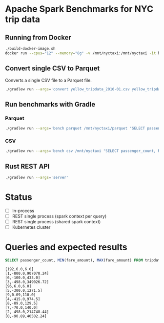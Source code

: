 # Apache Spark Benchmarks for NYC trip data

## Running from Docker

```bash
./build-docker-image.sh
docker run --cpus="12" --memory="8g" -v /mnt/nyctaxi:/mnt/nyctaxi -it ballistacompute/spark-benchmarks ./bin/spark-benchmarks bench parquet /mnt/nyctaxi/parquet/2018 "SELECT passenger_count, MIN(fare_amount), MAX(fare_amount) FROM tripdata GROUP BY passenger_count" 5
```

## Convert single CSV to Parquet

Converts a single CSV file to a Parquet file.

```bash
./gradlew run --args='convert yellow_tripdata_2010-01.csv yellow_tripdata_2010-01.parquet'
```

## Run benchmarks with Gradle

### Parquet

```bash
./gradlew run --args='bench parquet /mnt/nyctaxi/parquet "SELECT passenger_count, MIN(fare_amount), MAX(fare_amount), SUM(fare_amount) FROM tripdata GROUP BY passenger_count" 5'
```

### CSV

```bash
./gradlew run --args='bench csv /mnt/nyctaxi "SELECT passenger_count, MIN(fare_amount), MAX(fare_amount), SUM(fare_amount) FROM tripdata GROUP BY passenger_count" 5'
```

## Rust REST API

```bash
./gradlew run --args='server'
```

# Status

- [ ] In-process
- [ ] REST single process (spark context per query)
- [ ] REST single process (shared spark context)
- [ ] Kubernetes cluster

# Queries and expected results

```sql
SELECT passenger_count, MIN(fare_amount), MAX(fare_amount) FROM tripdata GROUP BY passenger_count
```

```
[192,6.0,6.0]
[1,-800.0,907070.24]
[6,-100.0,433.0]
[3,-498.0,349026.72]
[96,6.0,6.0]
[5,-300.0,1271.5]
[9,0.09,110.0]
[4,-415.0,974.5]
[8,-89.0,129.5]
[7,-70.0,140.0]
[2,-498.0,214748.44]
[0,-90.89,40502.24]
```


